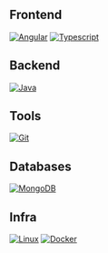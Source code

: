 ## Frontend 
<a href="https://fghinzelli.github.io/angular"><img alt="Angular" src="https://img.shields.io/badge/-Angular-DD0031?style=for-the-badge&logo=angular&logoColor=white" /></a>
<a href="https://fghinzelli.github.io/typescript"><img alt="Typescript" src="https://img.shields.io/badge/Typescript-3178c6?style=for-the-badge&logo=typescript&logoColor=white" /></a>

## Backend
<a href="https://fghinzelli.github.io/java"><img alt="Java" src="https://img.shields.io/badge/-Java-F05032?style=for-the-badge&logo=java&logoColor=white" /></a><br>

## Tools
<a href="https://fghinzelli.github.io/git"><img alt="Git" src="https://img.shields.io/badge/-Git-F05032?style=for-the-badge&logo=git&logoColor=white" /></a>

## Databases
<a href="https://fghinzelli.github.io/mongodb"><img alt="MongoDB" src="https://img.shields.io/badge/-MongoDB-13aa52?style=for-the-badge&logo=mongodb&logoColor=white" /></a>

## Infra
<a href="https://fghinzelli.github.io/linux"><img alt="Linux" src="https://img.shields.io/badge/-Linux-E95420?style=for-the-badge&logo=ubuntu&logoColor=white" /></a>
<a href="https://fghinzelli.github.io/docker"><img alt="Docker" src="https://img.shields.io/badge/-Docker-46a2f1?style=for-the-badge&logo=docker&logoColor=white" /></a>




